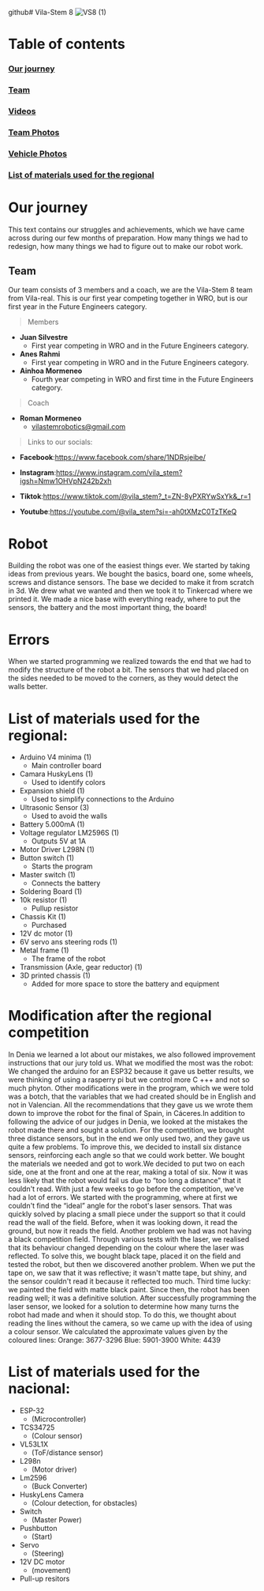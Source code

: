 github# Vila-Stem 8
![VS8 (1)](https://github.com/user-attachments/assets/a4774f91-6fe7-40f2-a07a-25e1a2d4d9e4)
# Table of contents
### [Our journey](#our-journey)
### [Team](##Team)
### [Videos](/Videos/)
### [Team Photos](/t-photos/)
### [Vehicle Photos](/v-photos/)
### [List of materials used for the regional](#List-of-materials-used-for-the-regional)
# Our journey
This text contains our struggles and achievements, which we have came across during our few months of preparation. How many things we had to redesign, how many things we had to figure out to make our robot work.

## Team
Our team consists of 3 members and a coach, we are the Vila-Stem 8 team from Vila-real. This is our first year competing together in WRO, but is our first year in the Future Engineers category.

>Members

- **Juan Silvestre**
  - First year competing in WRO and in the Future Engineers category.
- **Anes Rahmi**
  - First year competing in WRO and in the Future Engineers category.
- **Ainhoa Mormeneo**
  - Fourth year competing in WRO and first time in the Future Engineers category.

>Coach

- **Roman Mormeneo**
  - vilastemrobotics@gmail.com

>Links to our socials:
  - **Facebook**:https://www.facebook.com/share/1NDRsjeibe/
 
  - **Instagram**:https://www.instagram.com/vila_stem?igsh=Nmw1OHVpN242b2xh

  - **Tiktok**:https://www.tiktok.com/@vila_stem?_t=ZN-8yPXRYwSxYk&_r=1

  - **Youtube**:https://youtube.com/@vila_stem?si=-ah0tXMzC0TzTKeQ
# Robot
Building the robot was one of the easiest things ever. We started by taking ideas from previous years. We bought the basics, board one, some wheels, screws and distance sensors. The base we decided to make it from scratch in 3d. We drew what we wanted and then we took it to Tinkercad where we printed it. We made a nice base with everything ready, where to put the sensors, the battery and the most important thing, the board!

# Errors
When we started programming we realized towards the end that we had to modify the structure of the robot a bit. The sensors that we had placed on the sides needed to be moved to the corners, as they would detect the walls better.

# List of materials used for the regional:

- Arduino V4 minima (1)
    - Main controller board
- Camara HuskyLens (1)
    - Used to identify colors
- Expansion shield (1)
    - Used to simplify connections to the Arduino
- Ultrasonic Sensor (3)
    - Used to avoid the walls
- Battery 5.000mA (1)
- Voltage regulator LM2596S (1)
    - Outputs 5V at 1A
- Motor Driver L298N (1)
- Button switch (1)
    - Starts the program
- Master switch (1)
    - Connects the battery
- Soldering Board (1)
- 10k resistor (1)
    - Pullup resistor
- Chassis Kit (1)
    - Purchased
- 12V dc motor (1)
- 6V servo ans steering rods (1)
- Metal frame (1)
    - The frame of the robot
- Transmission (Axle, gear reductor) (1)
- 3D printed chassis (1)
    - Added for more space to store the battery and equipment

# Modification after the regional competition
In Denia we learned a lot about our mistakes, we also followed improvement instructions that our jury told us. 
What we modified the most was the robot: We changed the arduino for an ESP32 because it gave us better results, we were thinking of using a rasperry pi but we control more C +++ and not so much phyton. Other modifications were in the program, which we were told was a botch, that the variables that we had created should be in English and not in Valencian. All the recommendations that they gave us we wrote them down to improve the robot for the final of Spain, in Cáceres.In addition to following the advice of our judges in Denia, we looked at the mistakes the robot made there and sought a solution. For the competition, we brought three distance sensors, but in the end we only used two, and they gave us quite a few problems. To improve this, we decided to install six distance sensors, reinforcing each angle so that we could work better. We bought the materials we needed and got to work.We decided to put two on each side, one at the front and one at the rear, making a total of six. Now it was less likely that the robot would fail us due to “too long a distance” that it couldn't read.
With just a few weeks to go before the competition, we've had a lot of errors. We started with the programming, where at first we couldn't find the “ideal” angle for the robot's laser sensors. That was quickly solved by placing a small piece under the support so that it could read the wall of the field. Before, when it was looking down, it read the ground, but now it reads the field.
Another problem we had was not having a black competition field. Through various tests with the laser, we realised that its behaviour changed depending on the colour where the laser was reflected. To solve this, we bought black tape, placed it on the field and tested the robot, but then we discovered another problem. When we put the tape on, we saw that it was reflective; it wasn't matte tape, but shiny, and the sensor couldn't read it because it reflected too much. Third time lucky: we painted the field with matte black paint. Since then, the robot has been reading well; it was a definitive solution.
After successfully programming the laser sensor, we looked for a solution to determine how many turns the robot had made and when it should stop. To do this, we thought about reading the lines without the camera, so we came up with the idea of using a colour sensor. We calculated the approximate values given by the coloured lines: 
Orange: 3677-3296
Blue: 5901-3900
White: 4439 

# List of materials used for the nacional:
- ESP-32
    - (Microcontroller)
- TCS34725
  - (Colour sensor)
- VL53L1X
    - (ToF/distance sensor)
- L298n
    - (Motor driver)
- Lm2596
    - (Buck Converter)
- HuskyLens Camera
    - (Colour detection, for obstacles)
- Switch
    - (Master Power)
- Pushbutton
    - (Start)
- Servo
    - (Steering)
- 12V DC motor
    - (movement)
- Pull-up resitors

